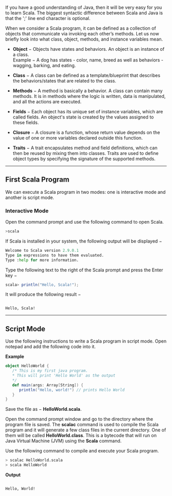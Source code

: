 If you have a good understanding of Java, then it will be very easy for you to learn Scala. The biggest syntactic difference between Scala and Java is that the ';' line end character is optional.

When we consider a Scala program, it can be defined as a collection of objects that communicate via invoking each other’s methods. Let us now briefly look into what class, object, methods, and instance variables mean.

- **Object** − Objects have states and behaviors. An object is an instance of a class.  
  Example − A dog has states - color, name, breed as well as behaviors - wagging, barking, and eating.

- **Class** − A class can be defined as a template/blueprint that describes the behaviors/states that are related to the class.

- **Methods** − A method is basically a behavior. A class can contain many methods. It is in methods where the logic is written, data is manipulated, and all the actions are executed.

- **Fields** − Each object has its unique set of instance variables, which are called fields. An object's state is created by the values assigned to these fields.

- **Closure** − A closure is a function, whose return value depends on the value of one or more variables declared outside this function.

- **Traits** − A trait encapsulates method and field definitions, which can then be reused by mixing them into classes. Traits are used to define object types by specifying the signature of the supported methods.

---

## First Scala Program

We can execute a Scala program in two modes: one is interactive mode and another is script mode.

### Interactive Mode

Open the command prompt and use the following command to open Scala.

```bash
>scala

```

If Scala is installed in your system, the following output will be displayed −

```python
Welcome to Scala version 2.9.0.1
Type in expressions to have them evaluated.
Type :help for more information.

```

Type the following text to the right of the Scala prompt and press the Enter key −

```scala
scala> println("Hello, Scala!");

```

It will produce the following result −

```

Hello, Scala!

```

---

## Script Mode
Use the following instructions to write a Scala program in script mode. Open notepad and add the following code into it.

**Example**

```scala
object HelloWorld {
   /* This is my first java program.  
   * This will print 'Hello World' as the output
   */
   def main(args: Array[String]) {
      println("Hello, world!") // prints Hello World
   }
}

```

Save the file as − **HelloWorld.scala**.

Open the command prompt window and go to the directory where the program file is saved. The **scalac** command is used to compile the Scala program and it will generate a few class files in the current directory. One of them will be called **HelloWorld.class**. This is a bytecode that will run on Java Virtual Machine (JVM) using the **Scala** command.

Use the following command to compile and execute your Scala program.

```bash
> scalac HelloWorld.scala
> scala HelloWorld

```

**Output**

```

Hello, World!


```
